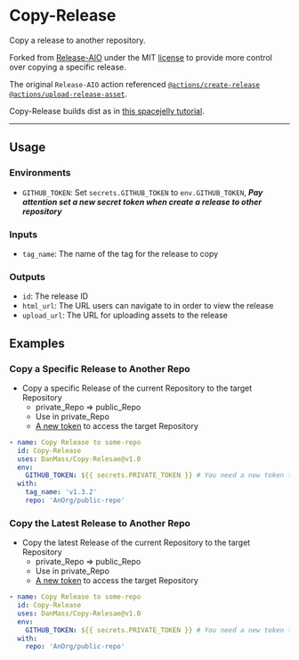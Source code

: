 # Copy-Release

Copy a release to another repository.

Forked from [Release-AIO](https://github.com/Hs1r1us/Release-AIO) under the MIT [license](LICENCSE) to provide more control over copying a specific release.

The original `Release-AIO` action referenced [`@actions/create-release`](https://github.com/marketplace/actions/create-a-release) [`@actions/upload-release-asset`](https://github.com/marketplace/actions/upload-a-release-asset).

Copy-Release builds dist as in [this spacejelly tutorial](https://spacejelly.dev/posts/how-to-create-a-custom-github-action-with-node-javascript/).

------------

## Usage

### Environments

- `GITHUB_TOKEN`: Set `secrets.GITHUB_TOKEN` to `env.GITHUB_TOKEN`, ***Pay attention set a new secret token when create a release to other repository***

### Inputs

- `tag_name`: The name of the tag for the release to copy

### Outputs

- `id`: The release ID
- `html_url`: The URL users can navigate to in order to view the release
- `upload_url`: The URL for uploading assets to the release

## Examples

### Copy a Specific Release to Another Repo

- Copy a specific Release of the current Repository to the target Repository
  - private_Repo => public_Repo
  - Use in private_Repo
  - [A new token](https://github.com/settings/tokens/new?scopes=repo) to access the target Repository

```yaml
- name: Copy Release to some-repo
  id: Copy-Release
  uses: DanMass/Copy-Relesae@v1.0
  env:
    GITHUB_TOKEN: ${{ secrets.PRIVATE_TOKEN }} # You need a new token to access the target Repository
  with:
    tag_name: 'v1.3.2'
    repo: 'AnOrg/public-repo'
```

### Copy the Latest Release to Another Repo

- Copy the latest Release of the current Repository to the target Repository
  - private_Repo => public_Repo
  - Use in private_Repo
  - [A new token](https://github.com/settings/tokens/new?scopes=repo) to access the target Repository

```yaml
- name: Copy Release to some-repo
  id: Copy-Release
  uses: DanMass/Copy-Relesae@v1.0
  env:
    GITHUB_TOKEN: ${{ secrets.PRIVATE_TOKEN }} # You need a new token to access the target Repository
  with:
    repo: 'AnOrg/public-repo'
```
